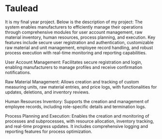 # Taulead
It is my final year project. Below is the description of my project:
The system enables manufacturers to efficiently manage their operations through comprehensive modules for user account management, raw material inventory, human resources, process planning, and execution. Key features include secure user registration and authentication, customizable raw material and unit management, employee record handling, and robust process execution with real-time monitoring and reporting capabilities.

User Account Management: Facilitates secure registration and login, enabling manufacturers to manage profiles and receive confirmation notifications.

Raw Material Management: Allows creation and tracking of custom measuring units, raw material entries, and price logs, with functionalities for updates, deletions, and inventory reviews.

Human Resources Inventory: Supports the creation and management of employee records, including role-specific details and termination logs.

Process Planning and Execution: Enables the creation and monitoring of processes and subprocesses, with resource allocation, inventory tracking, and real-time progress updates. It includes comprehensive logging and reporting features for process optimization.
